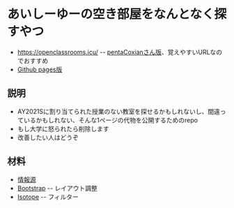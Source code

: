 # あいしーゆーの空き部屋をなんとなく探すやつ
- https://openclassrooms.icu/ -- [pentaCoxianさん版](https://github.com/pentaCoxian/icu-akibeya)、覚えやすいURLなのでおすすめ
- [Github pages版](https://say-lily.github.io/icu-akibeya/)
## 説明
- AY2021Sに割り当てられた授業のない教室を探せるかもしれないし、間違っているかもしれない、そんな1ページの代物を公開するためのrepo
- もし大学に怒られたら削除します
- 改善したい人はどうぞ
## 材料
- [情報源](https://sites.google.com/icu.ac.jp/info-on-coronavirus-student/wifi-map)
- [Bootstrap](https://getbootstrap.com/) -- レイアウト調整
- [Isotope](https://isotope.metafizzy.co/) -- フィルター
